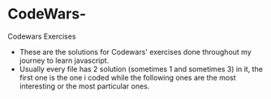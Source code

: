# CodeWars-
Codewars Exercises

- These are the solutions for Codewars' exercises done throughout my journey to learn javascript.
- Usually every file has 2 solution (sometimes 1 and sometimes 3) in it, the first one is the one i coded while 
the following ones are the most interesting or the most particular ones.
